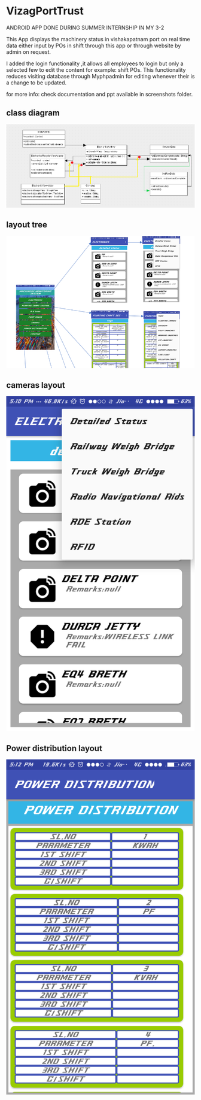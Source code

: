 # VizagPortTrust
ANDROID APP DONE DURING SUMMER INTERNSHIP IN MY 3-2

This App displays the machinery status in vishakapatnam port on real time data either input by POs in shift through this app  or through website by admin on request.

I added the login functionality ,it allows all employees to login but only a selected few to edit the content for example: shift POs.
This functionality reduces visiting database through Myphpadmin for editing whenever their is a change to be updated.

for more info:
check documentation and ppt available in screenshots folder.

## class diagram

![class diagram](screenshots/classdiagramComplete.png)

## layout tree

![layout tree](screenshots/LayoutTree.png)

## cameras layout 

![cameras layour](screenshots/app/camerasMenu.png)

## Power distribution layout

![power distribution layout](screenshots/app/powerdistribution.png)

